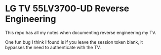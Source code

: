 # LG TV 55LV3700-UD Reverse Engineering
This repo has all my notes when documenting reverse engineering my TV.


One fun bug I think I found is if you leave the session token blank, it bypasses the need to authenticate with the TV.